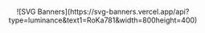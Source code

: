 
<p align="center">
![SVG Banners](https://svg-banners.vercel.app/api?type=luminance&text1=RoKa781&width=800height=400)
</p>
